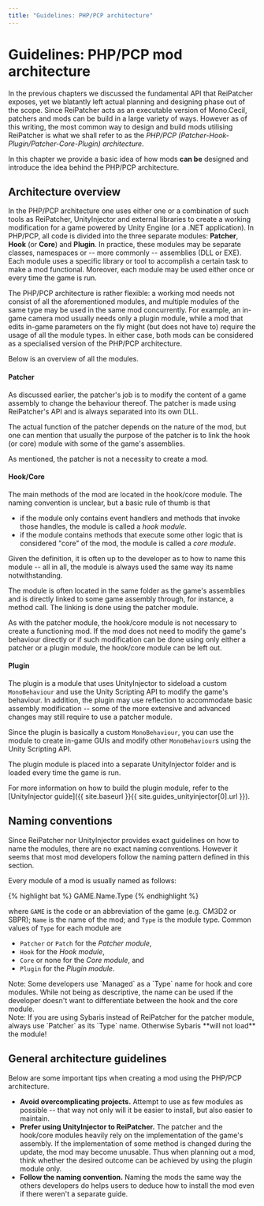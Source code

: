 ```yaml
---
title: "Guidelines: PHP/PCP architecture"
---
```


# Guidelines: PHP/PCP mod architecture

In the previous chapters we discussed the fundamental API that ReiPatcher exposes, yet we blatantly left actual planning and designing phase out of the scope.
Since ReiPatcher acts as an executable version of Mono.Cecil, patchers and mods can be build in a large variety of ways. However as of this writing, the most common way to design and build mods utilising ReiPatcher is what we shall refer to as the *PHP/PCP (Patcher-Hook-Plugin/Patcher-Core-Plugin) architecture*.

In this chapter we provide a basic idea of how mods **can be** designed and introduce the idea behind the PHP/PCP architecture.

## Architecture overview

In the PHP/PCP architecture one uses either one or a combination of such tools as ReiPatcher, UnityInjector and external libraries to create a working modification for a game powered by Unity Engine (or a .NET application). In PHP/PCP, all code is divided into the three separate modules: **Patcher**, **Hook** (or **Core**) and **Plugin**. In practice, these modules may be separate classes, namespaces or -- more commonly -- assemblies (DLL or EXE). Each module uses a specific library or tool to accomplish a certain task to make a mod functional. Moreover, each module may be used either once or every time the game is run.

The PHP/PCP architecture is rather flexible: a working mod needs not consist of all the aforementioned modules, and multiple modules of the same type may be used in the same mod concurrently. For example, an in-game camera mod usually needs only a plugin module, while a mod that edits in-game parameters on the fly might (but does not have to) require the usage of all the module types. In either case, both mods can be considered as a specialised version of the PHP/PCP architecture.

Below is an overview of all the modules.

#### Patcher
As discussed earlier, the patcher's job is to modify the content of a game assembly to change the behaviour thereof. The patcher is made using ReiPatcher's API and is always separated into its own DLL.

The actual function of the patcher depends on the nature of the mod, but one can mention that usually the purpose of the patcher is to link the hook (or core) module with some of the game's assemblies.

As mentioned, the patcher is not a necessity to create a mod.

#### Hook/Core
The main methods of the mod are located in the hook/core module. The naming convention is unclear, but a basic rule of thumb is that

* if the module only contains event handlers and methods that invoke those handles, the module is called a *hook module*.
* if the module contains methods that execute some other logic that is considered "core" of the mod, the module is called a *core module*.

Given the definition, it is often up to the developer as to how to name this module -- all in all, the module is always used the same way its name notwithstanding.

The module is often located in the same folder as the game's assemblies and is directly linked to some game assembly through, for instance, a method call. The linking is done using the patcher module.

As with the patcher module, the hook/core module is not necessary to create a functioning mod. If the mod does not need to modify the game's behaviour directly or if such modification can be done using only either a patcher or a plugin module, the hook/core module can be left out.

#### Plugin
The plugin is a module that uses UnityInjector to sideload a custom `MonoBehaviour` and use the Unity Scripting API to modify the game's behaviour. In addition, the plugin may use reflection to accommodate basic assembly modification -- some of the more extensive and advanced changes may still require to use a patcher module.

Since the plugin is basically a custom `MonoBehaviour`, you can use the module to create in-game GUIs and modify other `MonoBehaviour`s using the Unity Scripting API.

The plugin module is placed into a separate UnityInjector folder and is loaded every time the game is run.

For more information on how to build the plugin module, refer to the [UnityInjector guide]({{ site.baseurl }}{{ site.guides_unityinjector[0].url }}).

## Naming conventions
Since ReiPatcher nor UnityInjector provides exact guidelines on how to name the modules, there are no exact naming conventions. However it seems that most mod developers follow the naming pattern defined in this section.

Every module of a mod is usually named as follows:

{% highlight bat %}
GAME.Name.Type
{% endhighlight %}

where `GAME` is the code or an abbreviation of the game (e.g. CM3D2 or SBPR); `Name` is the name of the mod; and `Type` is the module type. Common values of `Type` for each module are

* `Patcher` or `Patch` for the *Patcher module*,
* `Hook` for the *Hook module*,
* `Core` or none for the *Core module*, and
* `Plugin` for the *Plugin module*.

<div class="alert alert-info" role="alert">
<span class="glyphicon glyphicon-exclamation-sign" aria-hidden="true"></span>
<span class="sr-only">Note:</span>
<span class="alert-text">Some developers use `Managed` as a `Type` name for hook and core modules. While not being as descriptive, the name can be used if the developer doesn't want to differentiate between the hook and the core module.</span>
</div>

<div class="alert alert-info" role="alert">
<span class="glyphicon glyphicon-exclamation-sign" aria-hidden="true"></span>
<span class="sr-only">Note:</span>
<span class="alert-text">If you are using Sybaris instead of ReiPatcher for the patcher module, always use `Patcher` as its `Type` name. Otherwise Sybaris **will not load** the module!</span>
</div>

## General architecture guidelines

Below are some important tips when creating a mod using the PHP/PCP architecture.

* **Avoid overcomplicating projects.** Attempt to use as few modules as possible -- that way not only will it be easier to install, but also easier to maintain.
* **Prefer using UnityInjector to ReiPatcher.** The patcher and the hook/core modules heavily rely on the implementation of the game's assembly. If the implementation of some method is changed during the update, the mod may become unusable. Thus when planning out a mod, think whether the desired outcome can be achieved by using the plugin module only.
* **Follow the naming convention.** Naming the mods the same way the others developers do helps users to deduce how to install the mod even if there weren't a separate guide.